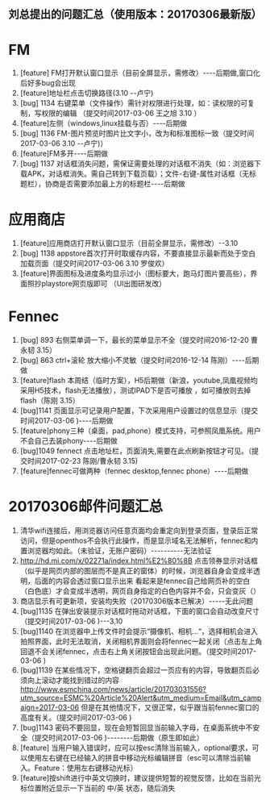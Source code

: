 ## 刘总提出的问题汇总（使用版本：20170306最新版）
# FM 
1. [feature] FM打开默认窗口显示（目前全屏显示，需修改）----后期做,窗口化后好多bug会出现
2. [feature]地址栏点击切换路径(3.10 --卢宁)
3. [bug] 1134 右键菜单（文件操作）需针对权限进行处理，如：读权限的可复制，写权限的编辑 （提交时间2017-03-06  王之旭 3.10 ）
4. [feature]左侧（windows,linux挂载与否）----后期做
5. [bug] 1136 FM-图片预览时图片比文字小，改为和标准图标一致（提交时间2017-03-06  3.10 --卢宁)）
6. [feature]FM多开----后期做
7. [bug] 1137 对话框消失问题，需保证需要处理的对话框不消失（如：浏览器下载APK，对话框消失。需自己转到下载页载）；文件-右键-属性对话框（无标题栏），协商是否需要添加最上方的标题栏----后期做

# 应用商店
1. [feature]应用商店打开默认窗口显示（目前全屏显示，需修改）--3.10
2. [bug] 1138 appstore首次打开时取缓存内容，不要直接显示最新而处于空白加载页面（提交时间2017-03-06 3.10 罗俊欢）
3. [feature]界面图标及进度条均显示过小（图标要大，跑马灯图片要高些），界面照抄playstore网页版即可 （UI出图研发改）

# Fennec 
1. [bug] 893 右侧菜单调一下，最长的菜单显示不全（提交时间2016-12-20 曹永韧  3.15）
2. [bug] 863 ctrl+滚轮 放大缩小不灵敏（提交时间2016-12-14 陈刚）----后期做
3. [feature]flash 本周结（临时方案），H5后期做（新浪，youtube,凤凰视频均采用H5技术，flash无法播放），测试IPAD下是否可播放 ，如可播放则去掉flash（陈刚 3.15）
4. [bug]1141 页面显示可记录用户配置，下次采用用户设置过的信息显示（提交时间2017-03-06 )----后期做
5. [feature]phony三种（桌面，pad,phone）模式支持，可参照凤凰系统。用户不会自己去装phony----后期做
6. [bug]1049 fennect 点击地址栏，页面消失,需要在此点刷新按钮才可见。（提交时间2017-02-23 陈刚/曹永韧 3.15)
7. [feature]fennec可做两种（fennec desktop,fennec phone）----后期做

# 20170306邮件问题汇总
1. 清华wifi连接后，用浏览器访问任意页面均会重定向到登录页面，登录后正常访问，但是openthos不会执行此操作，而是显示域名无法解析，fennec和内置浏览器均如此。（未验证，无账户密码）----------无法验证
2. http://hd.mi.com/x/02271a/index.html%E2%80%8B
    点击领券显示对话框（似乎是网页内部的图层而不是真正的窗体）的时候，浏览器自身会变成半透明，后面的内容会透过窗口显示出来
    看起来是fennec自己给网页补的空白（白色底）才会变成半透明，网页自身指定的白色内容并不会，只会变灰（）
3. 商店显示有可更新项，安装均失败（20170306版本已解决）-----无此问题
4. [bug]1135 在弹出安装提示对话框时拖动对话框，下面的窗口会自动改变尺寸（提交时间2017-03-06 )---3.10
5. [bug]1140 在浏览器中上传文件时会提示“摄像机、相机...“，选择相机会进入拍照界面，此时无法取消，关闭相机界面则会将fennec一起关闭（点击左上角回退不会关闭fennec，点击右上角关闭按钮会出现此问题。（提交时间2017-03-06 )
6. [bug]1139 在某些情况下，空格键翻页会超过一页应有的内容，导致翻页后必须向上滚动才能找到错过的内容
    http://www.esmchina.com/news/article/201703031556?utm_source=ESMC%20Article%20Alert&utm_medium=Email&utm_campaign=2017-03-06
    但是在其他情况下，又很正常，似乎跟当前fennec窗口的高度有关。（提交时间2017-03-06 )
7. [bug]1143 密码不要回显，现在会短暂回显当前输入字母，在桌面系统中不安全（提交时间2017-03-06 )--------后期做（原生即如此）
8. [feature] 当用户输入错误时，应可以按esc清除当前输入，optional要求，可以使用左右键在已经输入的拼音中移动光标编辑拼音（esc可以清除当前输入。Feature：使用左右键移动光标）
9. [feature]按shift进行中英文切换时，建议提供短暂的视觉反馈，比如在当前光标位置附近显示一下当前的 中/英 状态，随后消失

